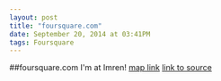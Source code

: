 ```yaml
---
layout: post
title: "foursquare.com"
date: September 20, 2014 at 03:41PM
tags: Foursquare
---
```

##foursquare.com
I'm at Imren! [map link](http://ift.tt/13w8nBv)
[link to source](http://ift.tt/1unAIcz) 
